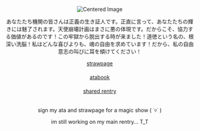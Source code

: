  <p align="center"><img src="https://komarev.com/ghpvc/?username=15chuu&color=500000&label=my birds!" alt="Centered Image"> <br></p>


<p align="center">あなたたち機関の皆さんは正義の生き証人です。正直に言って、あなたたちの輝きには魅了されます。天使崩壊計画はまさに悪の体現です。だからこそ、協力する価値があるのです！この牢獄から脱出する時が来ました！道徳という名の、根深い洗脳！私はどんな喜びよりも、魂の自由を求めています！だから、私の自由意志の叫びに耳を傾けてください！</p>

<div align="center"> <a href="https://tigerpaws.straw.page">strawpage</a> </div>ㅤ<div align="center"> <a href="https://atsushiwereballastic.atabook.org/">atabook</a> </div>ㅤ<div align="center"> <a href="https://rentry.co/gothictear">shared rentry</a> </div>ㅤ


<p align="center"> sign my ata and strawpage for a magic show ( ˙▿˙ ) </p>
<p align="center"> im still working on my main rentry... T_T </p>
